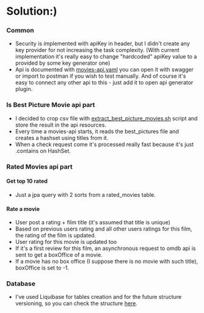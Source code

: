 # Solution:)

### Common

- Security is implemented with apiKey in header, but I didn't create any key provider for not increasing the task complexity. (With current implementation it's really easy to change "hardcoded" apiKey value to a provided by some key generator one)
- Api is documented with [movies-api.yaml](../src/main/resources/movies-api.yaml) you can open it with swagger or import to postman if you wish to test manually. And of course it's easy to connect any other api to this - just add it to open api generator plugin.

### Is Best Picture Movie api part
- I decided to crop csv file with [extract_best_picture_movies.sh](../scripts/extract_best_picture_movies.sh) 
script and store the result in the api resources.
- Every time a movies-api starts, it reads the best_pictures file and creates a hashset using titles from it.
- When a check request come it's processed really fast because it's just .contains on HashSet.

### Rated Movies api part

#### Get top 10 rated

- Just a jpa query with 2 sorts from a rated_movies table.

#### Rate a movie

- User post a rating + film title (it's assumed that title is unique)
- Based on previous users rating and all other users ratings for this film, the rating of the film is updated.
- User rating for this movie is updated too
- If it's a first review for this film, an asynchronous request to omdb api is sent to get a boxOffice of a movie.
- If a movie has no box office (I suppose there is no movie with such title), boxOffice is set to -1.


### Database

- I've used Liquibase for tables creation and for the future structure versioning, so you can check the structure [here](../src/main/resources/db/changelog/tables.sql).

